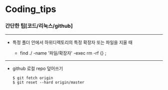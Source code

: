 # Coding_tips

### 간단한 팁[코드/리눅스/github]

----

  - 특정 폴더 안에서 하위디렉토리의 특정 확장자 또는 파일을 지울 때

    - find ./ -name '파일/확장자' -exec rm -rf {} \;
    
----

  - github 로컬 repo 덮어쓰기
      
        $ git fetch origin
        $ git reset --hard origin/master
